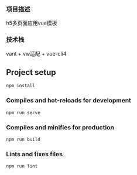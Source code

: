 ### 项目描述
h5多页面应用vue模板

### 技术栈
vant + vw适配 + vue-cli4 

## Project setup
```
npm install
```

### Compiles and hot-reloads for development
```
npm run serve
```

### Compiles and minifies for production
```
npm run build
```

### Lints and fixes files
```
npm run lint
```
